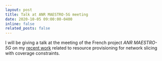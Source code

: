 ```yaml
---
layout: post
title: Talk at ANR MAESTRO-5G meeting
date: 2020-10-05 09:00:00-0400
inline: false
related_posts: false
---
```


I will be giving a talk at the meeting of the French project *ANR MAESTRO-5G* on my [recent work](https://ieeexplore.ieee.org/document/9187556/) related to resource provisioning for network slicing with coverage constraints. 
